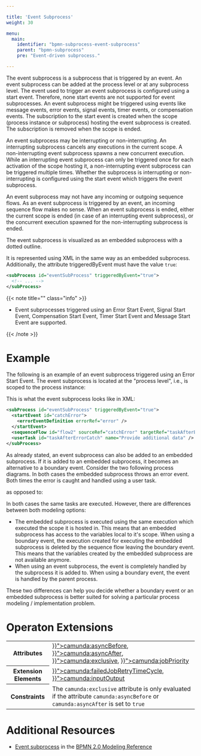 ```yaml
---

title: 'Event Subprocess'
weight: 30

menu:
  main:
    identifier: "bpmn-subprocess-event-subprocess"
    parent: "bpmn-subprocess"
    pre: "Event-driven subprocess."

---
```


The event subprocess is a subprocess that is triggered by an event. An event subprocess can be added at the process level or at any subprocess level. The event used to trigger an event subprocess is configured using a start event. Therefore, none start events are not supported for event subprocesses. An event subprocess might be triggered using events like message events, error events, signal events, timer events, or compensation events. The subscription to the start event is created when the scope (process instance or subprocess) hosting the event subprocess is created. The subscription is removed when the scope is ended.

An event subprocess may be interrupting or non-interrupting. An interrupting subprocess cancels any executions in the current scope. A non-interrupting event subprocess spawns a new concurrent execution. While an interrupting event subprocess can only be triggered once for each activation of the scope hosting it, a non-interrupting event subprocess can be triggered multiple times. Whether the subprocess is interrupting or non-interrupting is configured using the start event which triggers the event subprocess.

An event subprocess may not have any incoming or outgoing sequence flows. As an event subprocess is triggered by an event, an incoming sequence flow makes no sense. When an event subprocess is ended, either the current scope is ended (in case of an interrupting event subprocess), or the concurrent execution spawned for the non-interrupting subprocess is ended.

The event subprocess is visualized as an embedded subprocess with a dotted outline.

<div data-bpmn-diagram="../bpmn/subprocess_event"> </div>

It is represented using XML in the same way as an embedded subprocess. Additionally, the attribute triggeredByEvent must have the value `true`:

```xml
<subProcess id="eventSubProcess" triggeredByEvent="true">
  <!-- ... -->
</subProcess>
```

{{< note title="" class="info" >}}
<ul>
  <li>Event subprocesses triggered using an Error Start Event, Signal Start Event, Compensation Start Event, Timer Start Event and Message Start Event are supported.</li>
</ul>
{{< /note >}}


# Example

The following is an example of an event subprocess triggered using an Error Start Event. The event subprocess is located at the "process level", i.e., is scoped to the process instance:

<div data-bpmn-diagram="../bpmn/event-subprocess"></div>

This is what the event subprocess looks like in XML:

```xml
<subProcess id="eventSubProcess" triggeredByEvent="true">
  <startEvent id="catchError">
    <errorEventDefinition errorRef="error" />
  </startEvent>
  <sequenceFlow id="flow2" sourceRef="catchError" targetRef="taskAfterErrorCatch" />
  <userTask id="taskAfterErrorCatch" name="Provide additional data" />
</subProcess>
```

As already stated, an event subprocess can also be added to an embedded subprocess. If it is added to an embedded subprocess, it becomes an alternative to a boundary event. Consider the two following process diagrams. In both cases the embedded subprocess throws an error event. Both times the error is caught and handled using a user task.

<div data-bpmn-diagram="../bpmn/event-subprocess-alternative1"></div>

as opposed to:

<div data-bpmn-diagram="../bpmn/event-subprocess-alternative2"></div>

In both cases the same tasks are executed. However, there are differences between both modeling options:

*   The embedded subprocess is executed using the same execution which executed the scope it is hosted in. This means that an embedded subprocess has access to the variables local to it's scope. When using a boundary event, the execution created for executing the embedded subprocess is deleted by the sequence flow leaving the boundary event. This means that the variables created by the embedded subprocess are not available anymore.
*   When using an event subprocess, the event is completely handled by the subprocess it is added to. When using a boundary event, the event is handled by the parent process.

These two differences can help you decide whether a boundary event or an embedded subprocess is better suited for solving a particular process modeling / implementation problem.


# Operaton Extensions

<table class="table table-striped">
  <tr>
    <th>Attributes</th>
    <td>
      <a href="{{< ref "/reference/bpmn20/custom-extensions/extension-attributes.md#asyncbefore" >}}">camunda:asyncBefore</a>,
      <a href="{{< ref "/reference/bpmn20/custom-extensions/extension-attributes.md#asyncafter" >}}">camunda:asyncAfter</a>,
      <a href="{{< ref "/reference/bpmn20/custom-extensions/extension-attributes.md#exclusive" >}}">camunda:exclusive</a>,
      <a href="{{< ref "/reference/bpmn20/custom-extensions/extension-attributes.md#jobpriority" >}}">camunda:jobPriority</a>
    </td>
  </tr>
  <tr>
    <th>Extension Elements</th>
    <td>
      <a href="{{< ref "/reference/bpmn20/custom-extensions/extension-elements.md#failedjobretrytimecycle" >}}">camunda:failedJobRetryTimeCycle</a>,
      <a href="{{< ref "/reference/bpmn20/custom-extensions/extension-elements.md#inputoutput" >}}">camunda:inputOutput</a>
    </td>
  </tr>
  <tr>
    <th>Constraints</th>
    <td>
      The <code>camunda:exclusive</code> attribute is only evaluated if the attribute
      <code>camunda:asyncBefore</code> or <code>camunda:asyncAfter</code> is set to <code>true</code>
    </td>
  </tr>
</table>


# Additional Resources

*   [Event subprocess](http://camunda.org/bpmn/reference.html#activities-event-subprocess) in the [BPMN 2.0 Modeling Reference](http://camunda.org/bpmn/reference.html)
